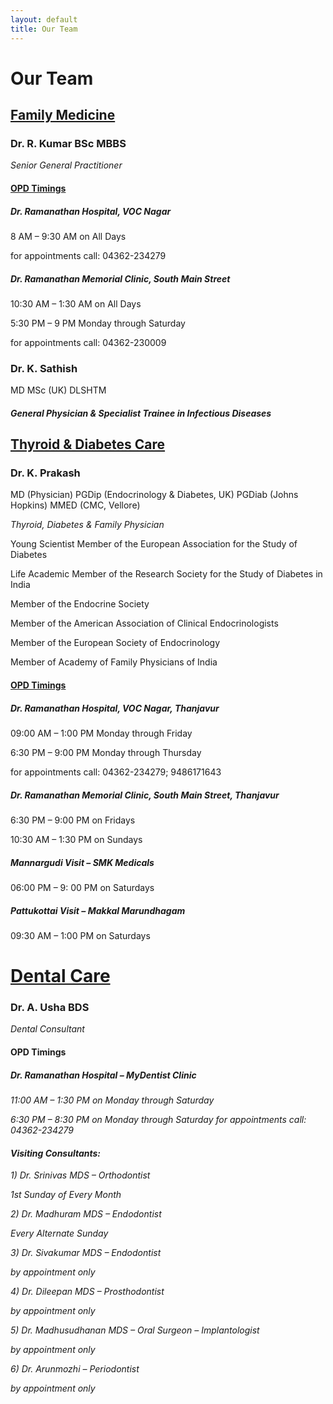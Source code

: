 ```yaml
---
layout: default
title: Our Team
---
```


<h1>Our Team </h1>
<h2><u>Family Medicine</u> </h2>


<h3><i class="fa fa-user-md fa-1x" aria-hidden="true"></i>  Dr. R. Kumar BSc MBBS </h3>

<i>Senior General Practitioner</i>

<h4><u>OPD Timings</u></h4>
<h5>Dr. Ramanathan Hospital, VOC Nagar</h5>

<i class="fa fa-arrow-circle-right" aria-hidden="true"></i> 8 AM – 9:30 AM on All Days

for appointments call: 04362-234279

<h5>Dr. Ramanathan Memorial Clinic, South Main Street</h5>

<i class="fa fa-arrow-circle-right" aria-hidden="true"></i> 10:30 AM – 1:30 AM on All Days

<i class="fa fa-arrow-circle-right" aria-hidden="true"></i> 5:30 PM – 9 PM Monday through Saturday

for appointments call: 04362-230009

 <h3><i class="fa fa-user-md fa-1x" aria-hidden="true"></i> Dr. K. Sathish </h3> MD MSc (UK)  DLSHTM

<h5><i>General Physician & Specialist Trainee in Infectious Diseases</i></h5>


<h2> <u>Thyroid & Diabetes Care </u></h2>

<h3><i class="fa fa-user-md fa-1x" aria-hidden="true"></i> Dr. K. Prakash </h3>MD (Physician) PGDip (Endocrinology & Diabetes, UK) PGDiab (Johns Hopkins) MMED (CMC, Vellore)

<i>Thyroid, Diabetes & Family Physician</i>

<i class="fa fa-chevron-circle-right" aria-hidden="true"></i>Young Scientist Member of the European Association for the Study of Diabetes

<i class="fa fa-chevron-circle-right" aria-hidden="true"></i>Life Academic Member of the Research Society for the Study of Diabetes in India

<i class="fa fa-chevron-circle-right" aria-hidden="true"></i>Member of the Endocrine Society

<i class="fa fa-chevron-circle-right" aria-hidden="true"></i>Member of the American Association of Clinical Endocrinologists

<i class="fa fa-chevron-circle-right" aria-hidden="true"></i>Member of the European Society of Endocrinology

<i class="fa fa-chevron-circle-right" aria-hidden="true"></i>Member of Academy of Family Physicians of India

 

<h4><u>OPD Timings</u></h4>
<h5> Dr. Ramanathan Hospital, VOC Nagar, Thanjavur</h5>

<i class="fa fa-arrow-circle-right" aria-hidden="true"></i> 09:00 AM – 1:00 PM Monday through Friday

<i class="fa fa-arrow-circle-right" aria-hidden="true"></i> 6:30 PM – 9:00 PM Monday through Thursday

for appointments call: 04362-234279; 9486171643



<h5> Dr. Ramanathan Memorial Clinic, South Main Street, Thanjavur </h5>

<i class="fa fa-arrow-circle-right" aria-hidden="true"></i> 6:30 PM – 9:00 PM on Fridays

<i class="fa fa-arrow-circle-right" aria-hidden="true"></i> 10:30 AM – 1:30 PM on Sundays



<h5> Mannargudi Visit – SMK Medicals </h5>

<i class="fa fa-arrow-circle-right" aria-hidden="true"></i> 06:00 PM – 9: 00 PM on Saturdays



<h5> Pattukottai Visit – Makkal Marundhagam </h5>

<i class="fa fa-arrow-circle-right" aria-hidden="true"></i> 09:30 AM – 1:00 PM on Saturdays



<h1> <u>Dental Care </u></h1>

<h3><i class="fa fa-user-md fa-1x" aria-hidden="true"></i>Dr. A. Usha BDS </h3>
<i>Dental Consultant</i>

<h4><B>OPD Timings</B></h4>
<h5>Dr. Ramanathan Hospital – MyDentist Clinic</h5>

<i class="fa fa-arrow-circle-right" aria-hidden="true"> 11:00 AM – 1:30 PM on Monday through Saturday

<i class="fa fa-arrow-circle-right" aria-hidden="true"> 6:30 PM – 8:30 PM on Monday through Saturday
for appointments call: 04362-234279

<h4>Visiting Consultants:</h4>

<i class="fa fa-user-md fa-1g" aria-hidden="true"></i> 1) Dr. Srinivas MDS – Orthodontist

1st Sunday of Every Month

<i class="fa fa-user-md fa-1g" aria-hidden="true"></i> 2) Dr. Madhuram MDS – Endodontist

Every Alternate Sunday

<i class="fa fa-user-md fa-1g" aria-hidden="true"></i> 3) Dr. Sivakumar MDS – Endodontist

by appointment only

<i class="fa fa-user-md fa-1g" aria-hidden="true"></i> 4) Dr. Dileepan MDS – Prosthodontist

by appointment only

<i class="fa fa-user-md fa-1g" aria-hidden="true"></i> 5) Dr. Madhusudhanan MDS – Oral Surgeon – Implantologist

by appointment only

<i class="fa fa-user-md fa-1g" aria-hidden="true"></i> 6) Dr. Arunmozhi – Periodontist

by appointment only
